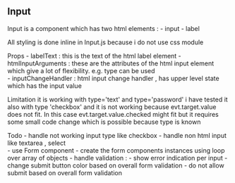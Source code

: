 Input 
------

Input is a component which has two html elements :
    - input 
    - label


All styling is done inline in Input.js because i do not use css module

Props 
    - labelText : this is the text of the html label element
    - htmlInputArguments : these are the attributes of the html input element which give 
                           a lot of flexibility. e.g. type can be used  
    - inputChangeHandler : html input change handler , has upper level state which has the
                           input value                            


Limitation 
    it is working with type='text' and type='password'
    i have tested it also with type 'checkbox' and it is not working because evt.target.value does not fit.
    In this case evt.target.value.checked might fit but it requires some small code change which is possible 
    because type is known


Todo
    - handle not working input type like checkbox
    - handle non html input like textarea , select    
    - use Form component
    - create the form components instances using loop over array of objects
    - handle validation : 
        - show error indication per input
        - change submit button color based on overall form validation
        - do not allow submit based on overall form validation